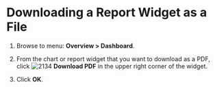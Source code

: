 # Downloading a Report Widget as a File

1. Browse to menu: **Overview > Dashboard**.

2. From the chart or report widget that you want to download as a PDF, click
   ![2134](../images/2134.png) **Download PDF** in the upper right corner of
   the widget.

3. Click **OK**.
